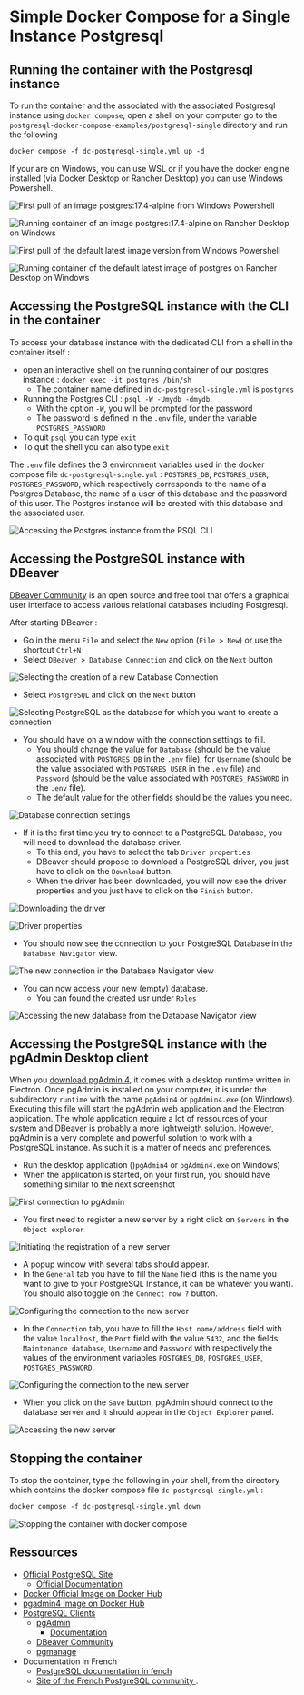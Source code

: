 # Simple Docker Compose for a Single Instance Postgresql

## Running the container with the Postgresql instance

To run the container and the associated with the associated Postgresql instance using `docker compose`, open a shell on your computer go to the `postgresql-docker-compose-examples/postgresql-single` directory and run the following

```txt
docker compose -f dc-postgresql-single.yml up -d
```

If your are on Windows, you can use WSL or if you have the docker engine installed (via Docker Desktop or Rancher Desktop) you can use Windows Powershell.

![First pull of an image postgres:17.4-alpine from Windows Powershell](./img/docker-compose-result-for-first-time-pull-image-pg-17.4-alpine.png)

![Running container of an image postgres:17.4-alpine on Rancher Desktop on Windows](./img/rancher-desktop-after-pull-image-pg-17.4-alpine.png)

![First pull of the default latest image version from Windows Powershell](./img/docker-compose-result-for-first-time-pull-image-pg-latest.png)

![Running container of the default latest image of postgres on Rancher Desktop on Windows](./img/rancher-desktop-after-pull-image-pg-latest.png)

## Accessing the PostgreSQL instance with the CLI in the container

To access your database instance with the dedicated CLI from a shell in the container itself : 

* open an interactive shell on the running container of our postgres instance : `docker exec -it postgres /bin/sh`
  * The container name defined in `dc-postgresql-single.yml` is `postgres`
* Running the Postgres CLI : `psql -W -Umydb -dmydb`. 
  * With the option `-W`, you will be prompted for the password
  * The password is defined in the `.env` file, under the variable `POSTGRES_PASSWORD`
* To quit `psql` you can type `exit`
* To quit the shell you can also type `exit`

The `.env` file defines the 3 environment variables used in the docker compose file `dc-postgresql-single.yml` : `POSTGRES_DB`, `POSTGRES_USER`, `POSTGRES_PASSWORD`, which respectively corresponds to the name of a Postgres Database, the name of a user of this database and the password of this user.
The Postgres instance will be created with this database and the associated user.

![Accessing the Postgres instance from the PSQL CLI](./img/accessing_pg_instance_from_cli_in_container.png)

## Accessing the PostgreSQL instance with DBeaver

[DBeaver Community](https://dbeaver.io/) is an open source and free tool that offers a graphical user interface to access various relational databases including Postgresql.

After starting DBeaver :

* Go in the menu `File` and select the `New` option (`File > New`) or use the shortcut `Ctrl+N`
* Select `DBeaver > Database Connection` and click on the `Next` button

![Selecting the creation of a new Database Connection](./img/access_pg_with_dbeaver_001.png)

* Select `PostgreSQL` and click on the `Next` button

![Selecting PostgreSQL as the database for which you want to create a connection](./img/access_pg_with_dbeaver_002.png)

* You should have on a window with the connection settings to fill.
  * You should change the value for `Database` (should be the value associated with `POSTGRES_DB` in the `.env` file), for `Username` (should be the value associated with `POSTGRES_USER` in the `.env` file) and `Password` (should be the value associated with `POSTGRES_PASSWORD` in the `.env` file).
  * The default value for the other fields should be the values you need.

![Database connection settings](./img/access_pg_with_dbeaver_003.png)

* If it is the first time you try to connect to a PostgreSQL Database, you will need to download the database driver.
  * To this end, you have to select the tab `Driver properties`
  * DBeaver should propose to download a PostgreSQL driver, you just have to click on the `Download` button.
  * When the driver has been downloaded, you will now see the driver properties and you just have to click on the `Finish` button.

![Downloading the driver](./img/access_pg_with_dbeaver_004.png)

![Driver properties](./img/access_pg_with_dbeaver_005.png)

* You should now see the connection to your PostgreSQL Database in the `Database Navigator` view. 

![The new connection in the Database Navigator view](./img/access_pg_with_dbeaver_006.png)

* You can now access your new (empty) database.
  * You can found the created usr under `Roles`

![Accessing the new database from the Database Navigator view](./img/access_pg_with_dbeaver_007.png)

## Accessing the PostgreSQL instance with the pgAdmin Desktop client

When you [download pgAdmin 4](https://www.pgadmin.org/download/), it comes with a desktop runtime written in Electron.
Once pgAdmin is installed on your computer, it is under the subdirectory `runtime` with the name `pgAdmin4` or `pgAdmin4.exe` (on Windows).
Executing this file will start the pgAdmin web application and the Electron application.
The whole application require a lot of ressources of your system and DBeaver is probably a more lightweigth solution.
However, pgAdmin is a very complete and powerful solution to work with a PostgreSQL instance.
As such it is a matter of needs and preferences.

* Run the desktop application ()`pgAdmin4` or `pgAdmin4.exe` on Windows)
* When the application is started, on your first run, you should have something similar to the next screenshot

![First connection to pgAdmin](./img/pgAdmin_001.png)

* You first need to register a new server by a right click on `Servers` in the `Object explorer`

![Initiating the registration of a new server](./img/pgAdmin_002.png)

* A popup window with several tabs should appear.
* In the `General` tab you have to fill the `Name` field (this is the name you want to give to your PostgreSQL Instance, it can be whatever you want). You should also toggle on the `Connect now ?` button.

![Configuring the connection to the new server](./img/pgAdmin_003.png)

* In the `Connection` tab, you have to fill the `Host name/address` field with the value `localhost`, the `Port` field with the value `5432`, and the fields `Maintenance database`, `Username` and `Password` with respectively the values of the environment variables `POSTGRES_DB`, `POSTGRES_USER`, `POSTGRES_PASSWORD`.

![Configuring the connection to the new server](./img/pgAdmin_004.png)

* When you click on the `Save` button, pgAdmin should connect to the database server and it should appear in the `Object Explorer` panel.

![Accessing the new server](./img/pgAdmin_005.png)

## Stopping the container

To stop the container, type the following in your shell, from the directory which contains the docker compose file `dc-postgresql-single.yml` :

```txt
docker compose -f dc-postgresql-single.yml down
```

![Stopping the container with docker compose](./img/stopping-the-container-with-docker-compose.png)

## Ressources

* [Official PostgreSQL Site](https://www.postgresql.org/)
  * [Official Documentation](https://www.postgresql.org/docs/)
* [Docker Official Image on Docker Hub](https://hub.docker.com/_/postgres)
* [pgadmin4 Image on Docker Hub](https://hub.docker.com/r/dpage/pgadmin4/)
* [PostgreSQL Clients](https://wiki.postgresql.org/wiki/PostgreSQL_Clients)
  * [pgAdmin](https://www.pgadmin.org/)
    * [Documentation](https://www.pgadmin.org/docs/pgadmin4/latest/index.html)
  * [DBeaver Community](https://dbeaver.io/)
  * [pgmanage](https://github.com/commandprompt/pgmanage)
* Documentation in French
  * [PostgreSQL documentation in fench](https://docs.postgresql.fr/)
  * [Site of the French PostgreSQL community ](https://www.postgresql.fr/).